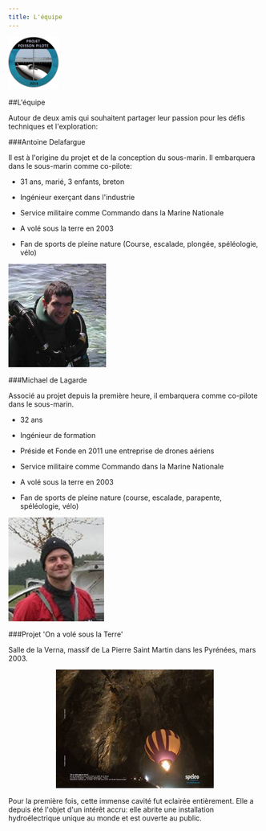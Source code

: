 ```yaml
---
title: L'équipe
---
```


<div class="row">
<div class="span1.5">

<img
 style="border: 0px solid ; width: 100px; height: 105px;"
 alt="logo" src="img/LogoFRL.gif">

</div>

<div class="span10.5">

##L\'équipe

Autour de deux amis qui souhaitent partager leur passion pour les défis techniques et l\'exploration:

</div>
</div>

###Antoine Delafargue

<div class="row">
    <div class="span8">

Il est à l\'origine du projet et de la conception du sous-marin. 
Il embarquera dans le sous-marin comme co-pilote:

- 31 ans, marié, 3 enfants, breton
- Ingénieur exerçant dans l\'industrie
- Service militaire comme Commando dans la Marine Nationale
- A volé sous la terre en 2003
- Fan de sports de pleine nature (Course, escalade, plongée, spéléologie, vélo)

    </div>

    <div class="span4">

	![ ](img/AD.jpg)

    </div>
</div>

###Michael de Lagarde

<div class="row">
    <div class="span8">

Associé au projet depuis la première heure, il embarquera comme co-pilote dans le sous-marin.
	
- 32 ans
- Ingénieur de formation
- Préside et Fonde en 2011 une entreprise de drones aériens
- Service militaire comme Commando dans la Marine Nationale
- A volé sous la terre en 2003
- Fan de sports de pleine nature (course, escalade, parapente, spéléologie, vélo)

    </div>

    <div class="span4">

	![ ](img/MD.jpg)

	</div>
</div>
	
###Projet \'On a volé sous la Terre\'

Salle de la Verna, massif de La Pierre Saint Martin dans les Pyrénées, mars 2003.

<div style="text-align: center;">

![](img/Mongo.jpg)

</div>

<div style="text-align: left;">

Pour la première fois, cette immense cavité fut eclairée entièrement. 
Elle a depuis été l\'objet d\'un intérêt accru: 
elle abrite une installation hydroélectrique unique au monde et est ouverte au public.   

</div>